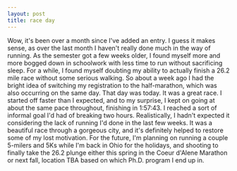 ```yaml
---
layout: post
title: race day
---
```


Wow, it's been over a month since I've added an entry. I guess it makes sense, as over the last month I haven't really done much in the way of running. As the semester got a few weeks older, I found myself more and more bogged down in schoolwork with less time to run without sacrificing sleep. For a while, I found myself doubting my ability to actually finish a 26.2 mile race without some serious walking. So about a week ago I had the bright idea of switching my registration to the half-marathon, which was also occurring on the same day. That day was today. It was a great race. I started off faster than I expected, and to my surprise, I kept on going at about the same pace throughout, finishing in 1:57:43. I reached a sort of informal goal I'd had of breaking two hours. Realistically, I hadn't expected it considering the lack of running I'd done in the last few weeks. It was a beautiful race through a gorgeous city, and it's definitely helped to restore some of my lost motivation. For the future, I'm planning on running a couple 5-milers and 5Ks while I'm back in Ohio for the holidays, and shooting to finally take the 26.2 plunge either this spring in the Coeur d'Alene Marathon or next fall, location TBA based on which Ph.D. program I end up in.
